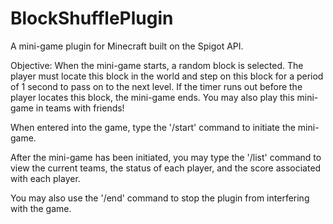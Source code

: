 # BlockShufflePlugin
A mini-game plugin for Minecraft built on the Spigot API. 

Objective: When the mini-game starts, a random block is selected. The player must locate this block in the world and step on this block for a period of 1 second to pass on to the next level. If the timer runs out before the player locates this block, the mini-game ends. You may also play this mini-game in teams with friends!


When entered into the game, type the '/start' command to initiate the mini-game.

After the mini-game has been initiated, you may type the '/list' command to view the current teams, the status of each player, and the score associated with each player.

You may also use the '/end' command to stop the plugin from interfering with the game.
